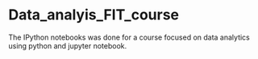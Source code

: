 # Data_analyis_FIT_course
The IPython notebooks was done for a course focused on data analytics using python and jupyter notebook.
